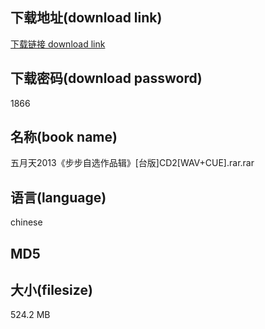 ## 下载地址(download link)
[下载链接 download link](https://voluble-croquembouche-d321dc.netlify.app/?s=%E4%BA%94%E6%9C%88%E5%A4%A92013%E3%80%8A%E6%AD%A5%E6%AD%A5%E8%87%AA%E9%80%89%E4%BD%9C%E5%93%81%E8%BE%91%E3%80%8B%5B%E5%8F%B0%E7%89%88%5DCD2%5BWAV%2BCUE%5D.rar)

## 下载密码(download password)
1866

## 名称(book name)
五月天2013《步步自选作品辑》[台版]CD2[WAV+CUE].rar.rar

## 语言(language)
chinese

## MD5


## 大小(filesize)
524.2 MB

